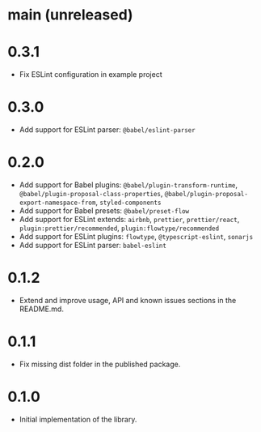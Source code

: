 # main (unreleased)

# 0.3.1
- Fix ESLint configuration in example project

# 0.3.0
- Add support for ESLint parser: `@babel/eslint-parser`

# 0.2.0
- Add support for Babel plugins: `@babel/plugin-transform-runtime`, `@babel/plugin-proposal-class-properties`, `@babel/plugin-proposal-export-namespace-from`, `styled-components`
- Add support for Babel presets: `@babel/preset-flow`
- Add support for ESLint extends: `airbnb`, `prettier`, `prettier/react`, `plugin:prettier/recommended`, `plugin:flowtype/recommended`
- Add support for ESLint plugins: `flowtype`, `@typescript-eslint`, `sonarjs`
- Add support for ESLint parser: `babel-eslint`

# 0.1.2
- Extend and improve usage, API and known issues sections in the README.md. 

# 0.1.1
- Fix missing dist folder in the published package.

# 0.1.0
- Initial implementation of the library.
